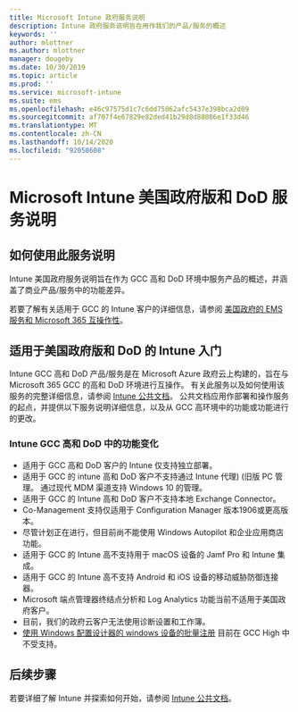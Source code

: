 ```yaml
---
title: Microsoft Intune 政府服务说明
description: Intune 政府服务说明旨在用作我们的产品/服务的概述
keywords: ''
author: mlottner
ms.author: mlottner
manager: dougeby
ms.date: 10/30/2019
ms.topic: article
ms.prod: ''
ms.service: microsoft-intune
ms.suite: ems
ms.openlocfilehash: e46c97575d1c7c6dd75062afc5437e398bca2d09
ms.sourcegitcommit: af707f4e67829e82ded41b29d8d88086e1f33d46
ms.translationtype: MT
ms.contentlocale: zh-CN
ms.lasthandoff: 10/14/2020
ms.locfileid: "92058608"
---
```

# <a name="microsoft-intune-for-us-government-gcc-high-and-dod-service-description"></a>Microsoft Intune 美国政府版和 DoD 服务说明

## <a name="how-to-use-this-service-description"></a>如何使用此服务说明

Intune 美国政府服务说明旨在作为 GCC 高和 DoD 环境中服务产品的概述，并涵盖了商业产品/服务中的功能差异。

若要了解有关适用于 GCC 的 Intune 客户的详细信息，请参阅 [美国政府的 EMS 服务和 Microsoft 365 互操作性](ems-govt-service-description.md#ems-offers-for-us-government-and-microsoft-365-interoperability)。

## <a name="get-started-with-intune-for-us-government-gcc-high-and-dod"></a>适用于美国政府版和 DoD 的 Intune 入门

Intune GCC 高和 DoD 产品/服务是在 Microsoft Azure 政府云上构建的，旨在与 Microsoft 365 GCC 的高和 DoD 环境进行互操作。 有关此服务以及如何使用该服务的完整详细信息，请参阅 [Intune 公共文档](/intune/)。 公共文档应用作部署和操作服务的起点，并提供以下服务说明详细信息，以及从 GCC 高环境中的功能或功能进行的更改。

### <a name="feature-variations-in-intune-gcc-high-and-dod"></a>Intune GCC 高和 DoD 中的功能变化

- 适用于 GCC 高和 DoD 客户的 Intune 仅支持独立部署。
- 适用于 GCC 的 intune 高和 DoD 客户不支持通过 Intune 代理)  (旧版 PC 管理。 通过现代 MDM 渠道支持 Windows 10 的管理。
- 适用于 GCC 的 Intune 高和 DoD 客户不支持本地 Exchange Connector。
- Co-Management 支持仅适用于 Configuration Manager 版本1906或更高版本。
- 尽管计划正在进行，但目前尚不能使用 Windows Autopilot 和企业应用商店功能。
- 适用于 GCC 的 Intune 高不支持用于 macOS 设备的 Jamf Pro 和 Intune 集成。
- 适用于 GCC 的 Intune 高不支持 Android 和 iOS 设备的移动威胁防御连接器。
- Microsoft 端点管理器终结点分析和 Log Analytics 功能当前不适用于美国政府客户。
- 目前，我们的政府云客户无法使用诊断设置和工作簿。
- [使用 Windows 配置设计器的 windows 设备的批量注册](https://docs.microsoft.com/mem/intune/enrollment/windows-bulk-enroll) 目前在 GCC High 中不受支持。

## <a name="next-steps"></a>后续步骤
若要详细了解 Intune 并探索如何开始，请参阅 [Intune 公共文档](/intune/index)。